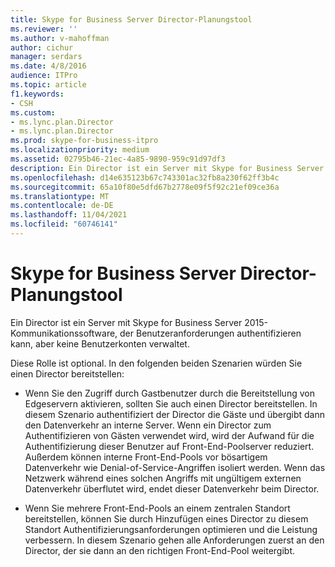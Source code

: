```yaml
---
title: Skype for Business Server Director-Planungstool
ms.reviewer: ''
ms.author: v-mahoffman
author: cichur
manager: serdars
ms.date: 4/8/2016
audience: ITPro
ms.topic: article
f1.keywords:
- CSH
ms.custom:
- ms.lync.plan.Director
- ms.lync.plan.Director
ms.prod: skype-for-business-itpro
ms.localizationpriority: medium
ms.assetid: 02795b46-21ec-4a85-9890-959c91d97df3
description: Ein Director ist ein Server mit Skype for Business Server 2015-Kommunikationssoftware, der Benutzeranforderungen authentifizieren kann, aber keine Benutzerkonten verwaltet.
ms.openlocfilehash: d14e635123b67c743301ac32fb8a230f62ff3b4c
ms.sourcegitcommit: 65a10f80e5dfd67b2778e09f5f92c21ef09ce36a
ms.translationtype: MT
ms.contentlocale: de-DE
ms.lasthandoff: 11/04/2021
ms.locfileid: "60746141"
---
```

# <a name="skype-for-business-server-director-planning-tool"></a>Skype for Business Server Director-Planungstool
 
Ein Director ist ein Server mit Skype for Business Server 2015-Kommunikationssoftware, der Benutzeranforderungen authentifizieren kann, aber keine Benutzerkonten verwaltet. 
  
Diese Rolle ist optional. In den folgenden beiden Szenarien würden Sie einen Director bereitstellen:
  
- Wenn Sie den Zugriff durch Gastbenutzer durch die Bereitstellung von Edgeservern aktivieren, sollten Sie auch einen Director bereitstellen. In diesem Szenario authentifiziert der Director die Gäste und übergibt dann den Datenverkehr an interne Server. Wenn ein Director zum Authentifizieren von Gästen verwendet wird, wird der Aufwand für die Authentifizierung dieser Benutzer auf Front-End-Poolserver reduziert. Außerdem können interne Front-End-Pools vor bösartigem Datenverkehr wie Denial-of-Service-Angriffen isoliert werden. Wenn das Netzwerk während eines solchen Angriffs mit ungültigem externen Datenverkehr überflutet wird, endet dieser Datenverkehr beim Director.
    
- Wenn Sie mehrere Front-End-Pools an einem zentralen Standort bereitstellen, können Sie durch Hinzufügen eines Director zu diesem Standort Authentifizierungsanforderungen optimieren und die Leistung verbessern. In diesem Szenario gehen alle Anforderungen zuerst an den Director, der sie dann an den richtigen Front-End-Pool weitergibt.
    

